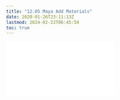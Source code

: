 ```yaml
---
title: "12.05 Maya Add Materials"
date: 2020-01-26T23:11:13Z
lastmod: 2024-02-22T06:45:54
toc: true
---
```


![Link to included file content](../../../../3d-modeling/maya/add-materials-maya.md)
